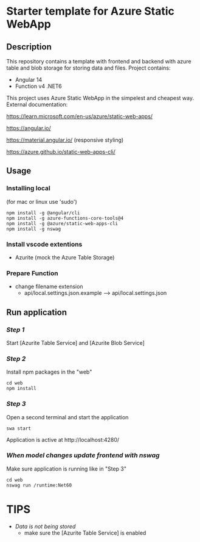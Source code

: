 # Starter template for Azure Static WebApp

## Description

This repository contains a template with frontend and backend with azure table and blob storage for storing data and files. Project contains:
 - Angular 14
 - Function v4 .NET6

This project uses Azure Static WebApp in the simpelest and cheapest way. External documentation:

https://learn.microsoft.com/en-us/azure/static-web-apps/

https://angular.io/

https://material.angular.io/ (responsive styling)

https://azure.github.io/static-web-apps-cli/


## Usage

### Installing local
(for mac or linux use 'sudo')
```
npm install -g @angular/cli
npm install -g azure-functions-core-tools@4
npm install -g @azure/static-web-apps-cli
npm install -g nswag
```

### Install vscode extentions

 - Azurite (mock the Azure Table Storage)


### Prepare Function
 - change filename extension 
   - api/local.settings.json.example --> api/local.settings.json


## Run application

### *Step 1*
Start [Azurite Table Service] and [Azurite Blob Service]

### *Step 2*
Install npm packages in the "web"
```
cd web
npm install
```

### *Step 3*
Open a second terminal and start the application

```
swa start
```
Application is active at
http://localhost:4280/



### *When model changes update frontend with nswag*
Make sure application is running like in "Step 3"

```
cd web
nswag run /runtime:Net60
```


# TIPS
 - *Data is not being stored*
   - make sure the [Azurite Table Service] is enabled

